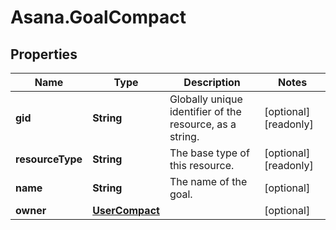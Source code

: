 # Asana.GoalCompact

## Properties

Name | Type | Description | Notes
------------ | ------------- | ------------- | -------------
**gid** | **String** | Globally unique identifier of the resource, as a string. | [optional] [readonly] 
**resourceType** | **String** | The base type of this resource. | [optional] [readonly] 
**name** | **String** | The name of the goal. | [optional] 
**owner** | [**UserCompact**](UserCompact.md) |  | [optional] 



